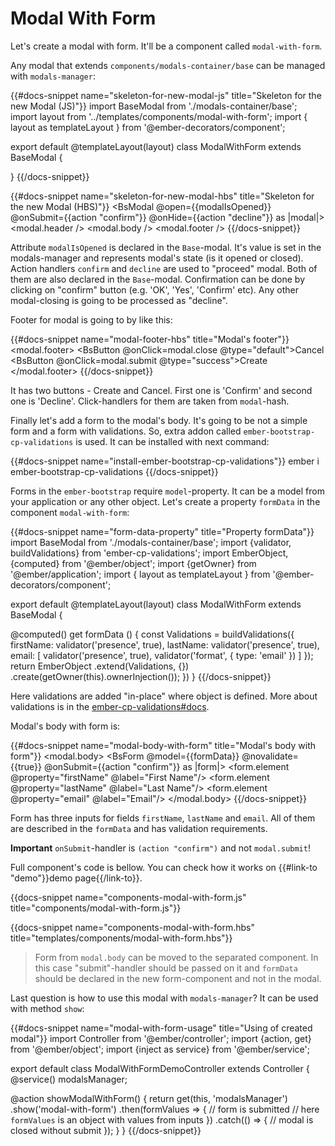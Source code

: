 # Modal With Form

Let's create a modal with form. It'll be a component called `modal-with-form`.

Any modal that extends `components/modals-container/base` can be managed with `modals-manager`:

{{#docs-snippet name="skeleton-for-new-modal-js" title="Skeleton for the new Modal (JS)"}}
import BaseModal from './modals-container/base';
import layout from '../templates/components/modal-with-form';
import { layout as templateLayout } from '@ember-decorators/component';

export default
@templateLayout(layout)
class ModalWithForm extends BaseModal {
  
}
{{/docs-snippet}}

{{#docs-snippet name="skeleton-for-new-modal-hbs" title="Skeleton for the new Modal (HBS)"}}
<BsModal
  @open={{modalIsOpened}}
  @onSubmit={{action "confirm"}}
  @onHide={{action "decline"}}
as |modal|>
  <modal.header />
  <modal.body />
  <modal.footer />
</BsModal>
{{/docs-snippet}}

Attribute `modalIsOpened` is declared in the `Base`-modal. It's value is set in the modals-manager and represents modal's state (is it opened or closed). Action handlers `confirm` and `decline` are used to "proceed" modal. Both of them are also declared in the `Base`-modal. Confirmation can be done by clicking on "confirm" button (e.g. 'OK', 'Yes', 'Confirm' etc). Any other modal-closing is going to be processed as "decline".

Footer for modal is going to by like this:

{{#docs-snippet name="modal-footer-hbs" title="Modal's footer"}}
<modal.footer>
  <BsButton @onClick=modal.close @type="default">Cancel</BsButton>
  <BsButton @onClick=modal.submit @type="success">Create</BsButton>
</modal.footer>
{{/docs-snippet}}

It has two buttons - Create and Cancel. First one is 'Confirm' and second one is 'Decline'. Click-handlers for them are taken from `modal`-hash.

Finally let's add a form to the modal's body. It's going to be not a simple form and a form with validations. So, extra addon called `ember-bootstrap-cp-validations` is used. It can be installed with next command:
 
{{#docs-snippet name="install-ember-bootstrap-cp-validations"}}
ember i ember-bootstrap-cp-validations
{{/docs-snippet}}
 
Forms in the `ember-bootstrap` require `model`-property. It can be a model from your application or any other object. Let's create a property `formData` in the component `modal-with-form`:
 
{{#docs-snippet name="form-data-property" title="Property formData"}}
import BaseModal from './modals-container/base';
import {validator, buildValidations} from 'ember-cp-validations';
import EmberObject, {computed} from '@ember/object';
import {getOwner} from '@ember/application';
import { layout as templateLayout } from '@ember-decorators/component';

export default
@templateLayout(layout)
class ModalWithForm extends BaseModal {

  @computed()
  get formData () {
    const Validations = buildValidations({
      firstName: validator('presence', true),
      lastName: validator('presence', true),
      email: [
        validator('presence', true),
        validator('format', {
          type: 'email'
        })
      ]
    });
    return EmberObject
      .extend(Validations, {})
      .create(getOwner(this).ownerInjection());
  })
}
{{/docs-snippet}}

Here validations are added "in-place" where object is defined. More about validations is in the [ember-cp-validations#docs](http://offirgolan.github.io/ember-cp-validations/docs/modules/Basic.html#a-note-on-testing--object-containers).

Modal's body with form is:
 
{{#docs-snippet name="modal-body-with-form" title="Modal's body with form"}}
<modal.body>
  <BsForm
    @model={{formData}}
    @novalidate={{true}}
    @onSubmit={{action "confirm"}}
  as |form|>
    <form.element
      @property="firstName"
      @label="First Name"/>
    <form.element
      @property="lastName"
      @label="Last Name"/>
    <form.element
      @property="email"
      @label="Email"/>
  </BsForm>
</modal.body>
{{/docs-snippet}}

Form has three inputs for fields `firstName`, `lastName` and `email`. All of them are described in the `formData` and has validation requirements.

**Important** `onSubmit`-handler is `(action "confirm")` and not `modal.submit`!  

Full component's code is bellow. You can check how it works on {{#link-to "demo"}}demo page{{/link-to}}. 

{{docs-snippet name="components-modal-with-form.js" title="components/modal-with-form.js"}}

{{docs-snippet name="components-modal-with-form.hbs" title="templates/components/modal-with-form.hbs"}}

> Form from `modal.body` can be moved to the separated component. In this case "submit"-handler should be passed on it and `formData` should be declared in the new form-component and not in the modal.

Last question is how to use this modal with `modals-manager`? It can be used with method `show`:
 
{{#docs-snippet name="modal-with-form-usage" title="Using of created modal"}}
import Controller from '@ember/controller';
import {action, get} from '@ember/object';
import {inject as service} from '@ember/service';

export default class ModalWithFormDemoController extends Controller {
  @service()
  modalsManager;
  
  @action
  showModalWithForm() {
    return get(this, 'modalsManager')
      .show('modal-with-form')
      .then(formValues => {
        // form is submitted
        // here `formValues` is an object with values from inputs
      })
      .catch(() => {
        // modal is closed without submit
      });
  }
}
{{/docs-snippet}}
